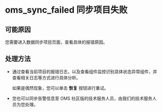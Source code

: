 # oms_sync_failed 同步项目失败 




## 可能原因 

您需要进入数据同步项目页面，查看具体的报错原因。

## 处理方法 

* 通过查看当前项目的报错日志，以及查看组件监控识别具体状态异常组件，并查看相关日志等方式进行具体分析。

  如果是偶然现象，您可以单击 **恢复** 按钮进行重试。
  

* 您也可以同步告警信息至 OMS 社区版的技术服务人员，由我们的技术服务人员为您处理。

  



